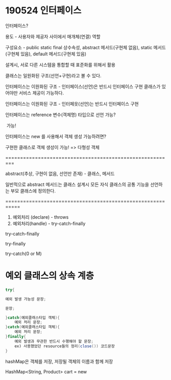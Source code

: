 # 190524 인터페이스



인터페이스?



용도 - 사용자와 제공자 사이에서 매개체(연결) 역할

구성요소 - public static final 상수속성, abstract 메서드(구현체 없음), static 메서드(구현체 있음), default 메서드(구현체 있음)

설계시, 서로 다른 시스템을 통합할 때  표준화를 위해서 활용

클래스는 일원화된 구조(선언+구현)라고 볼 수 있다.

인터페이스는 이원화된 구조 - 인터페이스(선언)은 반드시 인터페이스 구현 클래스가 있어야만 서비스 제공이 가능하다.



인터페이스는 이원화된 구조 - 인터페읏(선언)는 반드시 인터페이스 구현

인터페이스는 reference 변수(객체명) 타입으로 선언 가능?

​	가능!

인터페이스는 new 를 사용해서 객체 생성 가능하려면?

구현한 클래스로 객체 생성이 가능! => 다형성 객체





=========================================================



abstract(추상, 구현이 없음, 선언만 존재) - 클래스, 메서드



일반적으로 abstract 메서드는 클래스 설계시 모든 자식 클래스의 공통 기능을 선언하는 부모 클래스에 정의한다.



===========================================================

1. 예외처리 (declare) - throws
2. 예외처리(handle) - try-catch-finally

try-catch-finally

try-finally

try-catch(0 or M)

# 예외 클래스의 상속 계층

```java
try{

예외 발생 가능성 문장;

문장;

}catch(예외클래스타입 객체){
    예외 처리 문장; 
}catch(예외클래스타입 객체){
    예외 처리 문장; 
}finally{
    예외 발생과 무관한 반드시 수행해야 할 문장;
    ex) 사용했었던 resource들의 정리(close()) 코드문장
}
```

hashMap은 객체를 저장, 저장될 객체의 이름과 함께 저장

HashMap<String, Product> cart = new 







 